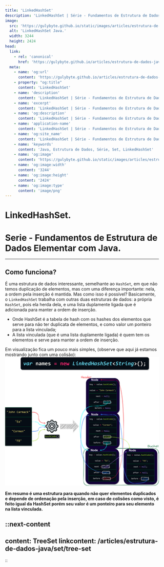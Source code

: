 ```yaml
---
title: 'LinkedHashSet'
description: 'LinkedHashSet | Série - Fundamentos de Estrutura de Dados Elementar com Java.'
image:
  src: 'https://gulybyte.github.io/static/images/articles/estrutura-de-dados-java/linked-hash-set-colisao.png'
  alt: 'LinkedHashSet Java.'
  width: 3244
  height: 2424
head:
  link:
    - rel: 'canonical'
      href: 'https://gulybyte.github.io/articles/estrutura-de-dados-java'
  meta:
    - name: 'og:url'
      content: 'https://gulybyte.github.io/articles/estrutura-de-dados-java'
    - property: "og:title"
      content: 'LinkedHashSet'
    - name: 'description'
      content: 'LinkedHashSet | Série - Fundamentos de Estrutura de Dados Elementar com Java.'
    - name: 'excerpt'
      content: 'LinkedHashSet | Série - Fundamentos de Estrutura de Dados Elementar com Java.'
    - name: 'og:description'
      content: 'LinkedHashSet | Série - Fundamentos de Estrutura de Dados Elementar com Java.'
    - name: 'application-name'
      content: 'LinkedHashSet | Série - Fundamentos de Estrutura de Dados Elementar com Java.'
    - name: 'og:site_name'
      content: 'LinkedHashSet | Série - Fundamentos de Estrutura de Dados Elementar com Java.'
    - name: 'keywords'
      content: 'Java, Estrutura de Dados, Série, Set, LinkedHashSet'
    - name: 'og:image'
      content: 'https://gulybyte.github.io/static/images/articles/estrutura-de-dados-java/linked-hash-set-colisao.png'
    - name: 'og:image:width'
      content: '3244'
    - name: 'og:image:height'
      content: '2424'
    - name: 'og:image:type'
      content: 'image/png'
---
```


# LinkedHashSet.

<h1 style="text-align: left; padding: 0em 0em !important; font-size: 2em">Serie - Fundamentos de Estrutura de Dados Elementar com Java.</h1>

---

## Como funciona?

É uma estrutura de dados interessante, semelhante ao `HashSet`, em que não temos duplicação de elementos, mas com uma diferença importante: nela, a ordem pela inserção é mantida. Mas como isso é possível? Basicamente, o `LinkedHashSet` trabalha com outras duas estruturas de dados: a própria `HashSet`, pois ela herda dela, e uma lista duplamente ligada que é adicionada para manter a ordem de inserção.

- Onde HashSet é a tabela de hash com os hashes dos elementos que serve para não ter duplicata de elementos, e como valor um ponteiro para a lista vinculada;
- A lista vinculada (que é uma lista duplamente ligada) é quem tem os elementos e serve para manter a ordem de inserção.

Em visualização fica um pouco mais simples, (observe que aqui já estamos mostrando junto com uma colisão):
![LinkedHashSet Colisão Java](/static/images/articles/estrutura-de-dados-java/linked-hash-set-colisao.png)

**Em resumo é uma estrutura para quando não quer elementos duplicados e depende de ordenação pela inserção, em caso de colisões como visto, é feito igual da HashSet porém seu valor é um ponteiro para seu elemento na lista vinculada.**

::next-content
---
content: TreeSet
linkcontent: /articles/estrutura-de-dados-java/set/tree-set
---
::
